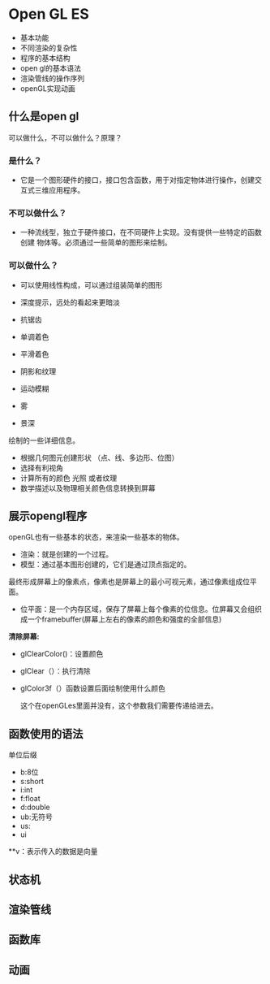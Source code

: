# Open GL ES

- 基本功能
- 不同渲染的复杂性
- 程序的基本结构
- open gl的基本语法
- 渲染管线的操作序列
- openGL实现动画 

## 什么是open gl

可以做什么，不可以做什么？原理？

### 是什么？

- 它是一个图形硬件的接口，接口包含函数，用于对指定物体进行操作，创建交互式三维应用程序。

### 不可以做什么？

- 一种流线型，独立于硬件接口，在不同硬件上实现。没有提供一些特定的函数创建 物体等。必须通过一些简单的图形来绘制。

###  可以做什么？

- 可以使用线性构成，可以通过组装简单的图形

- 深度提示，远处的看起来更暗淡
- 抗锯齿
- 单调着色
- 平滑着色
- 阴影和纹理
- 运动模糊
- 雾
- 景深

绘制的一些详细信息。

- 根据几何图元创建形状  （点、线、多边形、位图）
- 选择有利视角
- 计算所有的颜色    光照 或者纹理
- 数学描述以及物理相关颜色信息转换到屏幕

## 展示opengl程序

openGL也有一些基本的状态，来渲染一些基本的物体。

- 渲染：就是创建的一个过程。
- 模型：通过基本图形创建的，它们是通过顶点指定的。

最终形成屏幕上的像素点，像素也是屏幕上的最小可视元素，通过像素组成位平面。

- 位平面：是一个内存区域，保存了屏幕上每个像素的位信息。位屏幕又会组织成一个framebuffer(屏幕上左右的像素的颜色和强度的全部信息)

**清除屏幕:**

- glClearColor()：设置颜色

- glClear（）：执行清除

- glColor3f（）函数设置后面绘制使用什么颜色

  这个在openGLes里面并没有，这个参数我们需要传递给进去。

## 函数使用的语法

单位后缀

- b:8位
- s:short
- i:int
- f:float
- d:double
- ub:无符号
- us:
- ui

**v：表示传入的数据是向量



## 状态机





## 渲染管线





## 函数库





## 动画

































